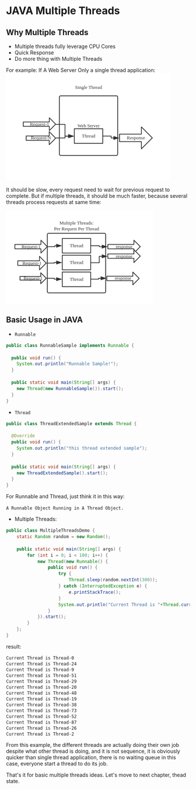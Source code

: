 # JAVA Multiple Threads

## Why Multiple Threads

- Multiple threads fully leverage CPU Cores
- Quick Response
- Do more thing with Multiple Threads

For example:
If A Web Server Only a single thread application:
![img](img/single-thread.png)

It should be slow, every request need to wait for previous request to complete.
But if multiple threads, it should be much faster, because several threads process requests
at same time:

![img](img/mutiple_threads.png)


## Basic Usage in JAVA

- ```Runnable```

```java 
public class RunnableSample implements Runnable {

  public void run() {
    System.out.println("Runnable Sample!");
  }

  public static void main(String[] args) {
    new Thread(new RunnableSample()).start();
  }
}
```

- ```Thread```

```java 
public class ThreadExtendedSample extends Thread {

  @Override
  public void run() {
    System.out.println("this thread extended sample");
  }

  public static void main(String[] args) {
    new ThreadExtendedSample().start();
  }
}
```

For Runnable and Thread, just think it in this way:

```A Runnable Object Running in A Thread Object.```

- Multiple Threads:

```java 
public class MultipleThreadsDemo {
    static Random random = new Random();

    public static void main(String[] args) {
        for (int i = 0; i < 100; i++) {
            new Thread(new Runnable() {
                public void run() {
                    try {
                        Thread.sleep(random.nextInt(300));
                    } catch (InterruptedException e) {
                        e.printStackTrace();
                    }
                    System.out.println("Current Thread is "+Thread.currentThread().getName());
                }
            }).start();
        }
    };
}
```

result:

```
Current Thread is Thread-0
Current Thread is Thread-24
Current Thread is Thread-9
Current Thread is Thread-51
Current Thread is Thread-29
Current Thread is Thread-20
Current Thread is Thread-48
Current Thread is Thread-19
Current Thread is Thread-38
Current Thread is Thread-73
Current Thread is Thread-52
Current Thread is Thread-87
Current Thread is Thread-26
Current Thread is Thread-2
```

From this example, the different threads are actually doing their own job despite 
what other thread is doing, and it is not sequence, it is obviously quicker than single thread
application, there is no waiting queue in this case, everyone start a thread to do its job.

That's it for basic multiple threads ideas. Let's move to next chapter, thead state.